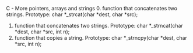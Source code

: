 C - More pointers, arrays and strings
0. function that concatenates two strings.
Prototype: char *_strcat(char *dest, char *src);
1. function that concatenates two strings.
Prototype: char *_strncat(char *dest, char *src, int n);
2. function that copies a string.
Prototype: char *_strncpy(char *dest, char *src, int n);